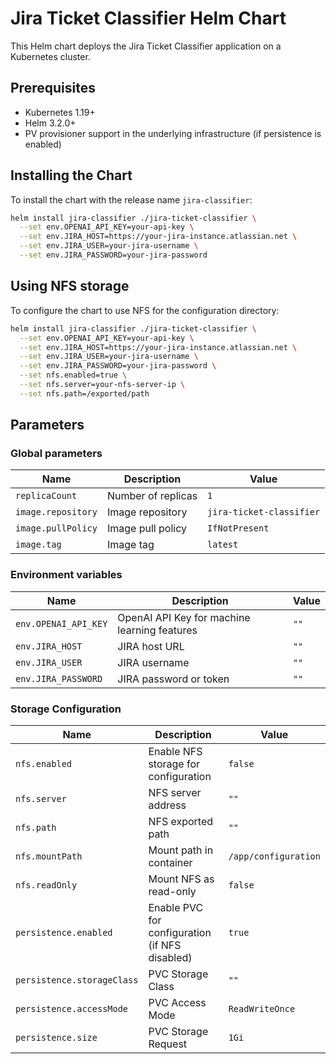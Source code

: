 # Jira Ticket Classifier Helm Chart

This Helm chart deploys the Jira Ticket Classifier application on a Kubernetes cluster.

## Prerequisites

- Kubernetes 1.19+
- Helm 3.2.0+
- PV provisioner support in the underlying infrastructure (if persistence is enabled)

## Installing the Chart

To install the chart with the release name `jira-classifier`:

```bash
helm install jira-classifier ./jira-ticket-classifier \
  --set env.OPENAI_API_KEY=your-api-key \
  --set env.JIRA_HOST=https://your-jira-instance.atlassian.net \
  --set env.JIRA_USER=your-jira-username \
  --set env.JIRA_PASSWORD=your-jira-password
```

## Using NFS storage

To configure the chart to use NFS for the configuration directory:

```bash
helm install jira-classifier ./jira-ticket-classifier \
  --set env.OPENAI_API_KEY=your-api-key \
  --set env.JIRA_HOST=https://your-jira-instance.atlassian.net \
  --set env.JIRA_USER=your-jira-username \
  --set env.JIRA_PASSWORD=your-jira-password \
  --set nfs.enabled=true \
  --set nfs.server=your-nfs-server-ip \
  --set nfs.path=/exported/path
```

## Parameters

### Global parameters

| Name                      | Description                                     | Value           |
| ------------------------- | ----------------------------------------------- | --------------- |
| `replicaCount`            | Number of replicas                              | `1`             |
| `image.repository`        | Image repository                                | `jira-ticket-classifier` |
| `image.pullPolicy`        | Image pull policy                               | `IfNotPresent`  |
| `image.tag`               | Image tag                                       | `latest`        |

### Environment variables

| Name                      | Description                                     | Value           |
| ------------------------- | ----------------------------------------------- | --------------- |
| `env.OPENAI_API_KEY`      | OpenAI API Key for machine learning features    | `""`            |
| `env.JIRA_HOST`           | JIRA host URL                                   | `""`            |
| `env.JIRA_USER`           | JIRA username                                   | `""`            |
| `env.JIRA_PASSWORD`       | JIRA password or token                          | `""`            |

### Storage Configuration

| Name                      | Description                                     | Value           |
| ------------------------- | ----------------------------------------------- | --------------- |
| `nfs.enabled`             | Enable NFS storage for configuration            | `false`         |
| `nfs.server`              | NFS server address                              | `""`            |
| `nfs.path`                | NFS exported path                               | `""`            |
| `nfs.mountPath`           | Mount path in container                         | `/app/configuration` |
| `nfs.readOnly`            | Mount NFS as read-only                          | `false`         |
| `persistence.enabled`      | Enable PVC for configuration (if NFS disabled)  | `true`          |
| `persistence.storageClass` | PVC Storage Class                              | `""`            |
| `persistence.accessMode`   | PVC Access Mode                                | `ReadWriteOnce` |
| `persistence.size`         | PVC Storage Request                            | `1Gi`           |